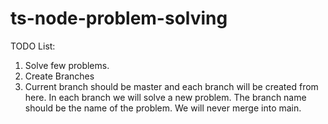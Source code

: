 # ts-node-problem-solving

TODO List:

1. Solve few problems.
2. Create Branches
3. Current branch should be master and each branch will be created from here. In each branch we will solve a new problem. The branch name should be the name of the problem. We will never merge into main.